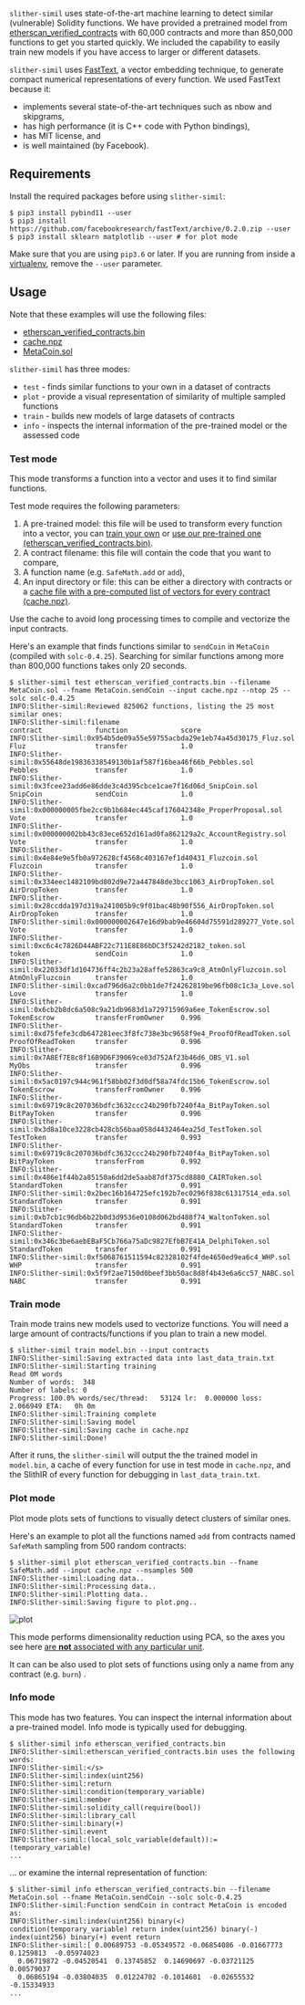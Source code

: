 `slither-simil` uses state-of-the-art machine learning to detect similar (vulnerable) Solidity functions. We have provided a pretrained model from [etherscan_verified_contracts](https://github.com/thec00n/etherscan_verified_contracts) with 60,000 contracts and more than 850,000 functions to get you started quickly. We included the capability to easily train new models if you have access to larger or different datasets.

`slither-simil` uses [FastText](https://github.com/facebookresearch/fastText), a vector embedding technique, to generate compact numerical representations of every function. We used FastText because it:

- implements several state-of-the-art techniques such as nbow and skipgrams,
- has high performance (it is C++ code with Python bindings),
- has MIT license, and
- is well maintained (by Facebook).

## Requirements

Install the required packages before using `slither-simil`:

```
$ pip3 install pybind11 --user
$ pip3 install https://github.com/facebookresearch/fastText/archive/0.2.0.zip --user
$ pip3 install sklearn matplotlib --user # for plot mode
```

Make sure that you are using `pip3.6` or later. If you are running from inside a [virtualenv](https://virtualenv.pypa.io/en/latest/), remove the `--user` parameter.

## Usage

Note that these examples will use the following files:

- [etherscan_verified_contracts.bin](https://drive.google.com/file/d/1oEhbIL4V9582Y5VKp4iiOURGq8qa4cBN/view?usp=sharing)
- [cache.npz](https://drive.google.com/file/d/1vpwusbyzLn1JqqAvlFivHXtLvsEp0VqX/view?usp=sharing)
- [MetaCoin.sol](https://github.com/crytic/slither/wiki/MetacoinExample)

`slither-simil` has three modes:

- `test` - finds similar functions to your own in a dataset of contracts
- `plot` - provide a visual representation of similarity of multiple sampled functions
- `train` - builds new models of large datasets of contracts
- `info` - inspects the internal information of the pre-trained model or the assessed code

### Test mode

This mode transforms a function into a vector and uses it to find similar functions.

Test mode requires the following parameters:

1. A pre-trained model: this file will be used to transform every function into a vector, you can [train your own](#train-mode) or [use our pre-trained one (etherscan_verified_contracts.bin)](#usage).
2. A contract filename: this file will contain the code that you want to compare,
3. A function name (e.g. `SafeMath.add` or `add`),
4. An input directory or file: this can be either a directory with contracts or a [cache file with a pre-computed list of vectors for every contract (cache.npz)](#usage).

Use the cache to avoid long processing times to compile and vectorize the input contracts.

Here's an example that finds functions similar to `sendCoin` in `MetaCoin` (compiled with `solc-0.4.25`). Searching for similar functions among more than 800,000 functions takes only 20 seconds.

```
$ slither-simil test etherscan_verified_contracts.bin --filename MetaCoin.sol --fname MetaCoin.sendCoin --input cache.npz --ntop 25 --solc solc-0.4.25
INFO:Slither-simil:Reviewed 825062 functions, listing the 25 most similar ones:
INFO:Slither-simil:filename                                                          contract             function             score
INFO:Slither-simil:0x954b5de09a55e59755acbda29e1eb74a45d30175_Fluz.sol               Fluz                 transfer             1.0
INFO:Slither-simil:0x55648de19836338549130b1af587f16bea46f66b_Pebbles.sol            Pebbles              transfer             1.0
INFO:Slither-simil:0x3fcee23add6e86dde3c4d395cbce1cae7f16d06d_SnipCoin.sol           SnipCoin             sendCoin             1.0
INFO:Slither-simil:0x000000005fbe2cc9b1b684ec445caf176042348e_ProperProposal.sol     Vote                 transfer             1.0
INFO:Slither-simil:0x000000002bb43c83ece652d161ad0fa862129a2c_AccountRegistry.sol    Vote                 transfer             1.0
INFO:Slither-simil:0x4e84e9e5fb0a972628cf4568c403167ef1d40431_Fluzcoin.sol           Fluzcoin             transfer             1.0
INFO:Slither-simil:0x334eec1482109bd802d9e72a447848de3bcc1063_AirDropToken.sol       AirDropToken         transfer             1.0
INFO:Slither-simil:0x28ccdda197d319a241005b9c9f01bac48b90f556_AirDropToken.sol       AirDropToken         transfer             1.0
INFO:Slither-simil:0x000000002647e16d9bab9e46604d75591d289277_Vote.sol               Vote                 transfer             1.0
INFO:Slither-simil:0xc6c4c7826D44ABF22c711E8E86bDC3f5242d2182_token.sol              token                sendCoin             1.0
INFO:Slither-simil:0x22033df1d104736ff4c2b23a28affe52863ca9c8_AtmOnlyFluzcoin.sol    AtmOnlyFluzcoin      transfer             1.0
INFO:Slither-simil:0xcad796d6a2c0bb1de7f24262819be96fb08c1c3a_Love.sol               Love                 transfer             1.0
INFO:Slither-simil:0x6cb2b8dc6a508c9a21db9683d1a729715969a6ee_TokenEscrow.sol        TokenEscrow          transferFromOwner    0.996
INFO:Slither-simil:0xd75fefe3cdb647281eec3f8fc738e3bc9658f9e4_ProofOfReadToken.sol   ProofOfReadToken     transfer             0.996
INFO:Slither-simil:0x7A8Ef7E8c8f16B9D6F39069ce03d752Af23b46d6_OBS_V1.sol             MyObs                transfer             0.996
INFO:Slither-simil:0x5ac0197c944c961f58bb02f3d0df58a74fdc15b6_TokenEscrow.sol        TokenEscrow          transferFromOwner    0.996
INFO:Slither-simil:0x69719c8c207036bdfc3632ccc24b290fb7240f4a_BitPayToken.sol        BitPayToken          transfer             0.996
INFO:Slither-simil:0x3d8a10ce3228cb428cb56baa058d4432464ea25d_TestToken.sol          TestToken            transfer             0.993
INFO:Slither-simil:0x69719c8c207036bdfc3632ccc24b290fb7240f4a_BitPayToken.sol        BitPayToken          transferFrom         0.992
INFO:Slither-simil:0x486e1f44b2a85150a6dd2de5aab87df375cd8880_CAIRToken.sol          StandardToken        transfer             0.991
INFO:Slither-simil:0x2bec16b164725efc192b7ec0296f838c61317514_eda.sol                StandardToken        transfer             0.991
INFO:Slither-simil:0xb7cb1c96db6b22b0d3d9536e0108d062bd488f74_WaltonToken.sol        StandardToken        transfer             0.991
INFO:Slither-simil:0x346c3be6aebEBaF5Cb766a75aDc9827EfbB7E41A_DelphiToken.sol        StandardToken        transfer             0.991
INFO:Slither-simil:0xf5068761511594c82328102f4fde4650ed9ea6c4_WHP.sol                WHP                  transfer             0.991
INFO:Slither-simil:0x5f9f2ae7150d0beef3bb50ac8d8f4b43e6a6cc57_NABC.sol               NABC                 transfer             0.991
```

### Train mode

Train mode trains new models used to vectorize functions. You will need a large amount of contracts/functions if you plan to train a new model.

```
$ slither-simil train model.bin --input contracts
INFO:Slither-simil:Saving extracted data into last_data_train.txt
INFO:Slither-simil:Starting training
Read 0M words
Number of words:  348
Number of labels: 0
Progress: 100.0% words/sec/thread:   53124 lr:  0.000000 loss:  2.066949 ETA:   0h 0m
INFO:Slither-simil:Training complete
INFO:Slither-simil:Saving model
INFO:Slither-simil:Saving cache in cache.npz
INFO:Slither-simil:Done!
```

After it runs, the `slither-simil` will output the the trained model in `model.bin`, a cache of every function for use in test mode in `cache.npz`, and the SlithIR of every function for debugging in `last_data_train.txt`.

### Plot mode

Plot mode plots sets of functions to visually detect clusters of similar ones.

Here's an example to plot all the functions named `add` from contracts named `SafeMath` sampling from 500 random contracts:

```
$ slither-simil plot etherscan_verified_contracts.bin --fname SafeMath.add --input cache.npz --nsamples 500
INFO:Slither-simil:Loading data..
INFO:Slither-simil:Processing data..
INFO:Slither-simil:Plotting data..
INFO:Slither-simil:Saving figure to plot.png..
```

![plot](https://user-images.githubusercontent.com/31542053/57525857-3d794f80-7302-11e9-9677-b4eb3f6a5c20.png)

This mode performs dimensionality reduction using PCA, so the axes you see here [are **not** associated with any particular unit](https://stats.stackexchange.com/questions/137813/the-meaning-of-units-on-the-axes-of-a-pca-plot).

It can can be also used to plot sets of functions using only a name from any contract (e.g. `burn`) .

### Info mode

This mode has two features. You can inspect the internal information about a pre-trained model. Info mode is typically used for debugging.

```
$ slither-simil info etherscan_verified_contracts.bin
INFO:Slither-simil:etherscan_verified_contracts.bin uses the following words:
INFO:Slither-simil:</s>
INFO:Slither-simil:index(uint256)
INFO:Slither-simil:return
INFO:Slither-simil:condition(temporary_variable)
INFO:Slither-simil:member
INFO:Slither-simil:solidity_call(require(bool))
INFO:Slither-simil:library_call
INFO:Slither-simil:binary(+)
INFO:Slither-simil:event
INFO:Slither-simil:(local_solc_variable(default)):=(temporary_variable)
...
```

... or examine the internal representation of function:

```
$ slither-simil info etherscan_verified_contracts.bin --filename MetaCoin.sol --fname MetaCoin.sendCoin --solc solc-0.4.25
INFO:Slither-simil:Function sendCoin in contract MetaCoin is encoded as:
INFO:Slither-simil:index(uint256) binary(<) condition(temporary_variable) return index(uint256) binary(-) index(uint256) binary(+) event return
INFO:Slither-simil:[ 0.00689753 -0.05349572 -0.06854086 -0.01667773  0.1259813  -0.05974023
  0.06719872 -0.04520541  0.13745852  0.14690697 -0.03721125  0.00579037
  0.06865194 -0.03804035  0.01224702 -0.1014601  -0.02655532 -0.15334933
...
```
